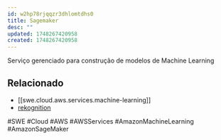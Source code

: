 ```yaml
---
id: w2hp78rjqqzr3dhlomtdhs0
title: Sagemaker
desc: ""
updated: 1748267420958
created: 1748267420958
---
```


Serviço gerenciado para construção de modelos de Machine Learning

## Relacionado

- [[swe.cloud.aws.services.machine-learning]]
- [rekognition](https://aws.amazon.com/sagemaker/)

#SWE #Cloud #AWS #AWSServices #AmazonMachineLearning #AmazonSageMaker

